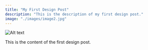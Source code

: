 ```yaml
---
title: "My First Design Post"
description: "This is the description of my first design post."
image: "./images/image2.jpg"
---
```


![Alt text](./images/image2.jpg)

This is the content of the first design post.
